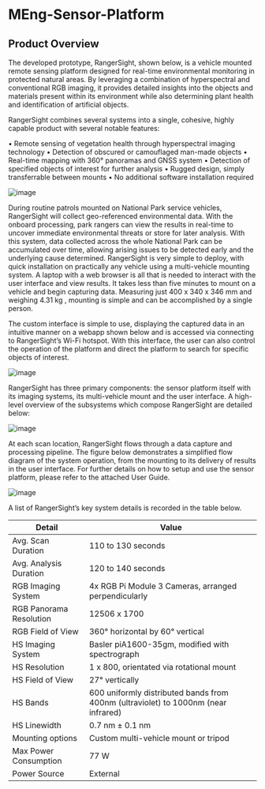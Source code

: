 # MEng-Sensor-Platform

## Product Overview
The developed prototype, RangerSight, shown below, is a vehicle mounted remote sensing platform designed for real-time environmental monitoring in protected natural areas. By leveraging a combination of hyperspectral and conventional RGB imaging, it provides detailed insights into the objects and materials present within its environment while also determining plant health and identification of artificial objects. 

RangerSight combines several systems into a single, cohesive, highly capable product with several notable features: 

•	Remote sensing of vegetation health through hyperspectral imaging technology
•	Detection of obscured or camouflaged man-made objects
•	Real-time mapping with 360° panoramas and GNSS system
•	Detection of specified objects of interest for further analysis
•	Rugged design, simply transferrable between mounts
•	No additional software installation required

![image](https://github.com/user-attachments/assets/e1d5bee7-d17b-4f42-b24a-ef07e53c7cd6)

During routine patrols mounted on National Park service vehicles, RangerSight will collect geo-referenced environmental data. With the onboard processing, park rangers can view the results in real-time to uncover immediate environmental threats or store for later analysis. With this system, data collected across the whole National Park can be accumulated over time, allowing arising issues to be detected early and the underlying cause determined. RangerSight is very simple to deploy, with quick installation on practically any vehicle using a multi-vehicle mounting system. A laptop with a web browser is all that is needed to interact with the user interface and view results. It takes less than five minutes to mount on a vehicle and begin capturing data. Measuring just 400 x 340 x 346 mm and weighing 4.31 kg , mounting is simple and can be accomplished by a single person. 

The custom interface is simple to use, displaying the captured data in an intuitive manner on a webapp shown below and is accessed via connecting to RangerSight’s Wi-Fi hotspot. With this interface, the user can also control the operation of the platform and direct the platform to search for specific objects of interest.

![image](https://github.com/user-attachments/assets/2e631354-a62c-4e66-ad11-b40f2e8b2070)

RangerSight has three primary components: the sensor platform itself with its imaging systems, its multi-vehicle mount and the user interface. A high-level overview of the subsystems which compose RangerSight are detailed below:

![image](https://github.com/user-attachments/assets/e123d728-d5f6-4fa1-84a2-f6d57f9fc770)

At each scan location, RangerSight flows through a data capture and processing pipeline. The figure below demonstrates a simplified flow diagram of the system operation, from the mounting to its delivery of results in the user interface. For further details on how to setup and use the sensor platform, please refer to the attached User Guide.

![image](https://github.com/user-attachments/assets/fd59c0ad-e350-4d9e-8d17-f649362650be)

A list of RangerSight’s key system details is recorded in the table below.

| Detail      | Value |
| ----------- | ----------- |
|Avg. Scan Duration      | 110 to 130 seconds       |
|Avg. Analysis Duration   | 120 to 140 seconds         |
|RGB Imaging System	| 4x RGB Pi Module 3 Cameras, arranged perpendicularly|
|RGB Panorama Resolution |	12506 x 1700 |
|RGB Field of View |	360° horizontal by 60° vertical |
|HS Imaging System | Basler piA1600-35gm, modified with spectrograph|
|HS Resolution	| 1 x 800, orientated via rotational mount|
|HS Field of View |	27° vertically|
|HS Bands |	600 uniformly distributed bands from 400nm (ultraviolet) to 1000nm (near infrared)|
|HS Linewidth | 0.7 nm ± 0.1 nm|
|Mounting options |	Custom multi-vehicle mount or tripod |
|Max Power Consumption |	77 W  |
|Power Source |	External|


